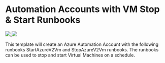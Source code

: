 # Automation Accounts with VM Stop & Start Runbooks

<a href="https://portal.azure.com/#create/Microsoft.Template/uri/https%3A%2F%2Fraw.githubusercontent.com%2Fans-cloud%2Fazure_service_catalogue%2Fmaster%2Fautomation-account-with-runbooks%2FazureDeploy.json" target="_blank">
    <img src="http://azuredeploy.net/deploybutton.png"/>
</a>
<a href="http://armviz.io/#/?load=https%3A%2F%2Fraw.githubusercontent.com%2Fans-cloud%2Fazure_service_catalogue%2Fmaster%2Fautomation-account-wit-runbooks%2FazureDeploy.json" target="_blank">
    <img src="http://armviz.io/visualizebutton.png"/>
</a>


This template will create an Azure Automation Account with the following runbooks StartAzureV2Vm and StopAzureV2Vm runbooks. The runbooks can be used to stop and start Virtual Machines on a schedule.
